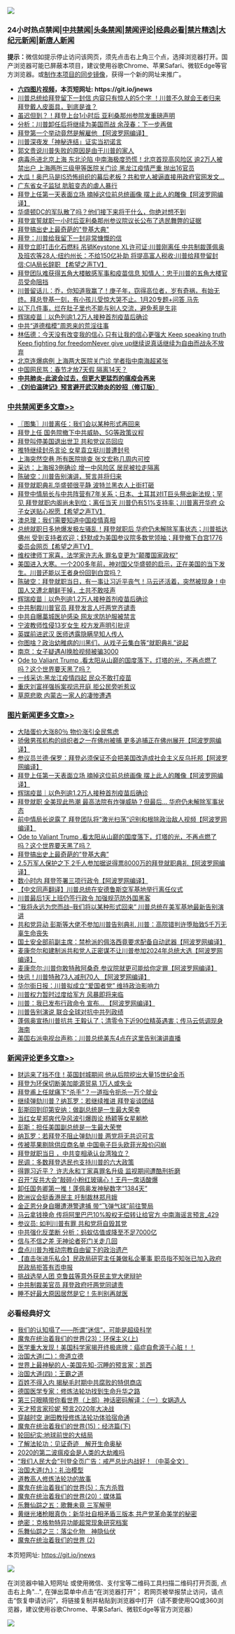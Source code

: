 ![](https://raw.githubusercontent.com/fqnews/bnews/master/64photo/fqnews-qr.jpg)

<div id="tt">
<h3>24小时热点禁闻|<a href="#%E4%B8%AD%E5%85%B1%E7%A6%81%E9%97%BB%E6%9B%B4%E5%A4%9A%E6%96%87%E7%AB%A0">中共禁闻</a>|<a href="#%E5%9B%BE%E7%89%87%E6%96%B0%E9%97%BB%E6%9B%B4%E5%A4%9A%E6%96%87%E7%AB%A0">头条禁闻</a>|<a href="#%E6%96%B0%E9%97%BB%E8%AF%84%E8%AE%BA%E6%9B%B4%E5%A4%9A%E6%96%87%E7%AB%A0">禁闻评论|<a href="#%E5%BF%85%E7%9C%8B%E7%BB%8F%E5%85%B8%E5%A5%BD%E6%96%87">经典必看|<a href="/video.md#%E7%A6%81%E7%89%87%E7%B2%BE%E9%80%89">禁片精选</a>|<a href="https://github.com/fqnews/djy/blob/master/gb/nf1351518.md#1">大纪元新闻</a>|<a href="https://github.com/fqnews/ntdtv/blob/master/gb/prog204.md#1">新唐人新闻</a></h3>
<div><b>提示：</b>微信如提示停止访问该网页，须先点击右上角三个点，选择浏览器打开。国产浏览器可能已屏蔽本项目，建议使用谷歌Chrome、苹果Safari、微软Edge等官方浏览器。或<a href="https://github.com/fqnews/bnews/blob/master/%E5%88%B6%E4%BD%9Cgit%E7%A6%81%E9%97%BB%E9%95%9C%E5%83%8F.md">制作本项目的同步镜像</a>，获得一个新的网址来推广。</div>
<ul>
<li><b><a href="http://d1.bdrive.tk/64.mp4" target="_blank">六四图片视频</a>，本页短网址: https://git.io/jnews</b></li>
<li><a href="/bannedvideo/20210121/1471913.md">川普总统给拜登留下一封信 内容只有惊人的5个字 ！川普不久就会王者归来    拜登戴人皮面具，到底是谁？</a></li>
<li><a href="/comments/20210121/1471975.md">虽迟但到？！拜登上台1小时后 亚利桑那州参院发重磅声明</a></li>
<li><a href="/headline/20210121/1472073.md">分析：川普卸任后将继续为美国而战 余茂春：下一步再做</a></li>
<li><a href="/cnnews/20210121/1471996.md">拜登第一个举动竟然是解雇他 【阿波罗网编译】</a></li>
<li><a href="/cnnews/20210121/1472123.md">川普深夜发「神秘连结」证实当初诺言</a></li>
<li><a href="/bannedvideo/20210121/1472106.md">郭文贵说川普失败的原因是由于川普的家人</a></li>
<li><a href="/comments/20210121/1472076.md">病毒杀进北京上海 东北沦陷 中南海极度恐慌！北京首现高风险区 逾2万人被禁出户 上海两所三级甲等医院关门诊 黑龙江疫情严重 抛出16官员</a></li>
<li><a href="/comments/20210121/1471808.md">大瓜！奥巴马是IS恐怖组织的幕后老板？共和党人被逼直接用政府官网发文…</a></li>
<li><a href="/cbnews/20210121/1472143.md">广东省女子监狱 肮脏变态的虐人暴行</a></li>
<li><a href="/topimagenews/20210121/1472293.md">拜登上任第一天表面立场 摘掉这位前总统画像 摆上此人的雕像【阿波罗网编译】</a></li>
<li><a href="/bannedvideo/20210121/1472121.md">华盛顿DC的军队散了吗？他们接下来将干什么，你绝对想不到</a></li>
<li><a href="/bannedvideo/20210121/1472166.md">拜登宣誓就职一小时后亚利桑那州参议院议长公布了选民舞弊的证据</a></li>
<li><a href="/topimagenews/20210121/1472064.md">拜登搞出史上最奇葩的"登基大典"</a></li>
<li><a href="/comments/20210121/1471907.md">拜登：川普给我留下一封非常慷慨的信</a></li>
<li><a href="/cbnews/20210121/1471875.md">拜登立即打击化石燃料 吊销Keystone XL许可证;川普刚离任 中共制裁蓬佩奥及班农等28人;纽约州长：不给150亿补助  将提高富人税收;川普给拜登留封信;CIA局长辞职 【希望之声TV】</a></li>
<li><a href="/bannedvideo/20210121/1471899.md">拜登团队难获得五角大楼敏感军事和疫苗信息  知情人：忠于川普的五角大楼官员受命阻挡</a></li>
<li><a href="/bannedvideo/20210121/1471928.md">川普留话儿：乔，你知道我赢了！庚子年，窃得高位者，岁有奇祸，有始无终。拜总登基一刻，有小孩儿受惊大哭不止。1月20专题+问答  马先</a></li>
<li><a href="/lifebaike/20210121/1472132.md">以下几件事，烂在肚子里也不能与别人交流，避免惹是生非</a></li>
<li><a href="/comments/20210121/1472239.md">辉瑞疫苗｜以色列逾1.2万人接种首剂疫苗后确诊</a></li>
<li><a href="/headline/20210121/1471893.md">中共“道德楷模”周恩来的荒淫往事</a></li>
<li><a href="/bannedvideo/20210121/1472075.md">林伍德：今天没有改变我的信心 只有让我的信心更强大 Keep speaking truth Keep fighting for freedomNever give up继续说真话继续为自由而战永不放弃</a></li>
<li><a href="/cbnews/20210121/1472150.md">北京连爆病例 上海两大医院关门诊 学者指中南海超紧张</a></li>
<li><a href="/cnnews/20210121/1472135.md">中国网民骂：春节才放7天假 隔离14天？</a></li>
<li><b><a href="/comments/20200211/1275071.md" target="_blank">中共肺炎-此波会过去，但更大更猛烈的瘟疫会再来</a></b></li>
<li><b><a href="/comments/20200207/1272816.md" target="_blank">《刘伯温碑记》预言避开武汉肺炎的妙招（修订版）</a></b></li>
</ul>
</div>

<div class="catlist">
<h3><a href="/cbnews/" target="_blank">中共禁闻</a><span><a href="/cbnews/" target="_blank" rel="nofollow">更多文章>></a></span></h3>
<ul>
<li><a href="/cbnews/20210122/1472459.md" target="_blank">〖图集〗川普离任：我们会以某种形式再回来</a></li>
<li><a href="/cbnews/20210122/1472452.md" target="_blank">拜登上任 国务院撤下中共威胁、5G等政策议程</a></li>
<li><a href="/cbnews/20210122/1472451.md" target="_blank">拜登叫停美国退出世卫 共和党议员回应</a></li>
<li><a href="/cbnews/20210122/1472443.md" target="_blank">推特继续封杀言论 女星袁立挺川普遭封号</a></li>
<li><a href="/cbnews/20210122/1472442.md" target="_blank">上海突然空巷 所有医院排查 张文宏称几周内可控</a></li>
<li><a href="/cbnews/20210122/1472441.md" target="_blank">采访：上海报3例确诊 增一中风险区 居民被拉走隔离</a></li>
<li><a href="/cbnews/20210122/1472390.md" target="_blank">陈破空：川普告别演讲，誓言并将归来</a></li>
<li><a href="/cbnews/20210122/1472379.md" target="_blank">拜登就职典礼华盛顿很平静 波特兰黑衣人上街打砸</a></li>
<li><a href="/cbnews/20210122/1472373.md" target="_blank">拜登中情局长与中共阵营有7年关系；日本、土耳其对IT巨头祭出新法规；罕见 拜登就职内阁尚未到位；离任当天 川普仍有51%支持率；川普离开华府  众子女送贴心祝愿【希望之声TV】</a></li>
<li><a href="/cbnews/20210121/1472325.md" target="_blank">澳总理：我们需要知道中国疫情真相</a></li>
<li><a href="/cbnews/20210121/1472280.md" target="_blank">总统就职日多地爆发极左骚乱！拜登就职后 华府仍未解除军事状态；川普抵达佛州 受到支持者欢迎；舒默成为美国参议院多数党领袖；拜登撤下白宫1776委员会网页【希望之声TV】</a></li>
<li><a href="/cbnews/20210121/1472266.md" target="_blank">维权律师丁家喜，法学家许志永 罪名变更为“颠覆国家政权”</a></li>
<li><a href="/cbnews/20210121/1472247.md" target="_blank">美国进入大寒。一个200多年前，神对国父华盛顿的启示，正在美国的当下发生。川普还能以王者身份回到白宫吗？</a></li>
<li><a href="/cbnews/20210121/1472245.md" target="_blank">陈破空：拜登就职当日，有一事让习近平丧气！马云还活着，突然被现身！中国人又遭北朝鲜干掉，土共不敢吱声</a></li>
<li><a href="/comments/20210121/1472239.md" target="_blank">辉瑞疫苗｜以色列逾1.2万人接种首剂疫苗后确诊</a></li>
<li><a href="/cbnews/20210121/1472228.md" target="_blank">中共制裁川普官员 拜登发言人吁两党齐谴责</a></li>
<li><a href="/cbnews/20210121/1472227.md" target="_blank">中共自曝藁城医护感染 网友求防护服被禁言</a></li>
<li><a href="/cbnews/20210121/1472226.md" target="_blank">宁波教师性侵13岁女生 校方发声明引批评</a></li>
<li><a href="/cbnews/20210121/1472225.md" target="_blank">英媒前进武汉 医师透露隐瞒早知人传人</a></li>
<li><a href="/comments/20210121/1472110.md" target="_blank">你图啥？政治幼稚病的川黑们，从戏子云集白等“就职典礼”说起</a></li>
<li><a href="/cbnews/20210121/1472209.md" target="_blank">南京：女子疑遇AI换脸视频被骗3000</a></li>
<li><a href="/comments/20210121/1470296.md" target="_blank">Ode  to  Valiant Trump  .看太阳从山巅的国度落下，灯塔的光，不再点燃了吗？这个世界要天黑了吗？</a></li>
<li><a href="/cbnews/20210121/1472171.md" target="_blank">一线采访:黑龙江疫情四起 民众不敢打疫苗</a></li>
<li><a href="/cbnews/20210121/1472165.md" target="_blank">重庆刘富祥强拆案视讯开庭 拒公民旁听惹议</a></li>
<li><a href="/cbnews/20210121/1472151.md" target="_blank">草原悲歌 内蒙古一家人的凄惨遭遇</a></li>

</ul>
</div>
<div class="catlist">
<h3><a href="/topimagenews/" target="_blank">图片新闻</a><span><a href="/topimagenews/" target="_blank" rel="nofollow">更多文章>></a></span></h3>
<ul>
<li><a href="/topimagenews/20210122/1472465.md" target="_blank">大陆蛋价大涨80％ 物价涨引全民焦虑</a></li>
<li><a href="/topimagenews/20210122/1472463.md" target="_blank">骄傲男孩机构的组织者之一在佛州被捕 更多追捕正在佛州展开【阿波罗网编译】</a></li>
<li><a href="/topimagenews/20210121/1472319.md" target="_blank">参议员兰德·保罗：拜登必须保证不会把美国改造成社会主义反乌托邦【阿波罗网编译】</a></li>
<li><a href="/topimagenews/20210121/1472293.md" target="_blank">拜登上任第一天表面立场 摘掉这位前总统画像 摆上此人的雕像【阿波罗网编译】</a></li>
<li><a href="/comments/20210121/1472239.md" target="_blank">辉瑞疫苗｜以色列逾1.2万人接种首剂疫苗后确诊</a></li>
<li><a href="/topimagenews/20210121/1472224.md" target="_blank">拜登就职 全美现此热潮 最高法院有炸弹威胁？但最后&#8230; 华府仍未解除军事状态</a></li>
<li><a href="/topimagenews/20210121/1472222.md" target="_blank">前中情局长说露了 拜登团队将“激光扫荡”识别和根除政治敌人视频【阿波罗网编译】</a></li>
<li><a href="/comments/20210121/1470296.md" target="_blank">Ode  to  Valiant Trump  .看太阳从山巅的国度落下，灯塔的光，不再点燃了吗？这个世界要天黑了吗？</a></li>
<li><a href="/topimagenews/20210121/1472064.md" target="_blank">拜登搞出史上最奇葩的&#8221;登基大典&#8221;</a></li>
<li><a href="/topimagenews/20210121/1472040.md" target="_blank">2.5万军人保护之下 2千人参加据说得票8000万的拜登就职典礼【阿波罗网编译】</a></li>
<li><a href="/topimagenews/20210121/1471965.md" target="_blank">数小时内 拜登签署三项行政令【阿波罗网编译】</a></li>
<li><a href="/comments/20210121/1471802.md" target="_blank">【中文同声翻译】川普总统在安德鲁斯空军基地举行离任仪式</a></li>
<li><a href="/topimagenews/20210121/1471783.md" target="_blank">川普最后1天上班仍签行政令 加强规范防外国黑客</a></li>
<li><a href="/topimagenews/20210120/1471668.md" target="_blank">“我将永远为您而战–我们将以某种形式回来” 川普总统在美军基地最新告别演讲</a></li>
<li><a href="/topimagenews/20210120/1471548.md" target="_blank">共和党异动 彭斯等大佬不参加川普告别典礼 川普：高院错判许堕胎致5千万无辜生命丧失</a></li>
<li><a href="/topimagenews/20210120/1471518.md" target="_blank">国土安全部前副主席：禁枪派的佩洛西竟要求配备自动武器【阿波罗网编译】</a></li>
<li><a href="/topimagenews/20210120/1471454.md" target="_blank">麦康奈尔和建制派共和党人正密谋不让川普参加2024年总统大选【阿波罗网编译】</a></li>
<li><a href="/topimagenews/20210120/1471452.md" target="_blank">麦康奈尔:川普你敢特赦阿桑奇 参议院就更可能给你定罪【阿波罗网编译】</a></li>
<li><a href="/topimagenews/20210120/1471409.md" target="_blank">快讯！川普特赦73人减刑70人 【阿波罗网编译】</a></li>
<li><a href="/topimagenews/20210120/1471352.md" target="_blank">华尔街日报：川普拟成立“爱国者党” 维持政治影响力</a></li>
<li><a href="/comments/20210120/1471289.md" target="_blank">川普权力暂时过度给军方  风暴即将来临</a></li>
<li><a href="/topimagenews/20210120/1471271.md" target="_blank">川普：我已发布行政命令 宣布… 【阿波罗网编译】</a></li>
<li><a href="/topimagenews/20210120/1471253.md" target="_blank">川普告别演说 联合全球对抗中共列政绩</a></li>
<li><a href="/topimagenews/20210120/1471252.md" target="_blank">蓬佩奥宣扬川普抗共 王毅认了；清零令下近90位精英遇害；传马云低调现身海南</a></li>
<li><a href="/topimagenews/20210120/1471090.md" target="_blank">美国右派电视台声称：川普总统美东4点在这里告别演讲直播</a></li>

</ul>
</div>
<div class="catlist">
<h3><a href="/comments/" target="_blank">新闻评论</a><span><a href="/comments/" target="_blank" rel="nofollow">更多文章>></a></span></h3>
<ul>
<li><a href="/comments/20210122/1472467.md" target="_blank">财运来了挡不住！英国封城期间 他从后院挖出大量15世纪金币</a></li>
<li><a href="/comments/20210122/1472458.md" target="_blank">拜登为环保切断美加能源贸易 1万人或失业</a></li>
<li><a href="/comments/20210122/1472447.md" target="_blank">拜登甫上任就痛下“杀手”？一道指令扼杀一万个就业</a></li>
<li><a href="/comments/20210122/1472446.md" target="_blank">继续弹劾川普？纳瓦罗：若继续推进 拜登妄谈团结</a></li>
<li><a href="/comments/20210122/1472445.md" target="_blank">彭斯回到印第安纳：做副总统是一生最大荣幸</a></li>
<li><a href="/comments/20210122/1472444.md" target="_blank">当红女星郑爽代孕风波引爆舆论 杨颖等女星躺枪</a></li>
<li><a href="/comments/20210122/1472440.md" target="_blank">彭斯：担任美国副总统是一生最大荣誉</a></li>
<li><a href="/comments/20210122/1472439.md" target="_blank">纳瓦罗：若拜登不阻止弹劾川普 两党将无共识可言</a></li>
<li><a href="/comments/20210122/1472438.md" target="_blank">传被苹果剔除供应商名单 中国电子巨头欧菲光股价闪崩</a></li>
<li><a href="/comments/20210122/1472437.md" target="_blank">拜登就职当日 ，中共变相承认台湾独立？</a></li>
<li><a href="/comments/20210122/1472431.md" target="_blank">民调：多数拜登选民也支持川普的六大政策</a></li>
<li><a href="/comments/20210122/1472424.md" target="_blank">得罪习近平？ 许志永和丁家喜罪名升级 监视期间遭酷刑折磨</a></li>
<li><a href="/comments/20210122/1472423.md" target="_blank">召开“反共大会”敲碎小粉红玻璃心！王丹一席话酸爆</a></li>
<li><a href="/comments/20210122/1472422.md" target="_blank">卸任国务卿第一推！蓬佩奥发神秘数字“1384天”</a></li>
<li><a href="/comments/20210122/1472421.md" target="_blank">欧洲议会挺香港民主 吁制裁林郑月娥</a></li>
<li><a href="/comments/20210122/1472420.md" target="_blank">金正恩分身自曝遭港警逮捕 带“飞弹气球”前往警局</a></li>
<li><a href="/comments/20210122/1472418.md" target="_blank">马云拿钱换命 传将阿里巴巴10%股权无偿转让给官方 中南海谣言预言_429</a></li>
<li><a href="/comments/20210122/1472410.md" target="_blank">参议员: 如判川普有罪 共和党将自毁其党</a></li>
<li><a href="/comments/20210122/1472396.md" target="_blank">中共强化反垄断 分析：蚂蚁估值或降至不足7000亿</a></li>
<li><a href="/comments/20210122/1472387.md" target="_blank">信与不信之差 无神论者死门关走几回</a></li>
<li><a href="/comments/20210122/1472378.md" target="_blank">盘点川普为推动宗教自由留下的政治遗产</a></li>
<li><a href="/comments/20210122/1472370.md" target="_blank">【直击张进乐私企】民政局研究主任兼做私企董事 职员指不知张已加入政府 民政局拒答有否申报</a></li>
<li><a href="/comments/20210122/1472363.md" target="_blank">挑战选举人团 克鲁兹等意外获民主党大佬辩护</a></li>
<li><a href="/comments/20210122/1472359.md" target="_blank">中共制裁美官员 拜登政府吁两党同谴责</a></li>
<li><a href="/comments/20210122/1472358.md" target="_blank">睡不好最大原因居然是它！先判别再就医</a></li>

</ul>
</div>

<div class="catlist">
<h3>必看经典好文</h3>
<ul>
<li><a href="/sohnews/20161029/607205.md" target="_blank">我们的认知塌了——所谓“迷信”，可能是超级科学</a></li>
<li><a href="/ssgc/20180904/993719.md" target="_blank">魔鬼在统治着我们的世界(23)：环保主义(上)</a></li>
<li><a href="/comments/20201115/1431139.md" target="_blank">医学重大发现！美国科学家揭开终极底牌：癌症自愈源于心脏！！</a></li>
<li><a href="/cbnews/20180308/911611.md" target="_blank">治国大道(二)：帝道立德</a></li>
<li><a href="/comments/20200605/783244.md" target="_blank">世界上最神秘的人-美国先知-沉睡的预言家：凯西</a></li>
<li><a href="/cbnews/20180310/912637.md" target="_blank">治国大道(四)：王霸之道</a></li>
<li><a href="/lifebaike/20200711/1358994.md" target="_blank">百姓不得入内 揭秘毛时期中共腐败的特供商店</a></li>
<li><a href="/comments/20200607/783186.md" target="_blank">德国医学专家：修炼法轮功找到生命升华之路</a></li>
<li><a href="/comments/20200426/1319648.md" target="_blank">第三只眼睛带你看世界（上部）神话密码解译：（一）女娲造人</a></li>
<li><a href="/topimagenews/20200513/1327828.md" target="_blank">天才预言家珍妮 预言2020年大决战</a></li>
<li><a href="/comments/20200511/1322384.md" target="_blank">穿越时空 谢田教授修炼法轮功体验宿命通</a></li>
<li><a href="/topimagenews/20180610/955499.md" target="_blank">魔鬼在统治着我们的世界(15)：经济篇(下)</a></li>
<li><a href="/comments/20200920/582873.md" target="_blank">轮回纪实:地球前世的大结局</a></li>
<li><a href="/comments/20200307/1289968.md" target="_blank">了解法轮功：见证奇迹　解开生命奥秘</a></li>
<li><a href="/comments/20200712/1359432.md" target="_blank">2020的第二波瘟疫会是人类的大劫难吗</a></li>
<li><a href="/comments/20201213/1446945.md" target="_blank">&#8220;我们人民大会&#8221;刊登全页广告：戒严总比内战好！（中英全文）</a></li>
<li><a href="/cbnews/20180315/914943.md" target="_blank">治国大道(九)：礼治模型</a></li>
<li><a href="/comments/20200805/1375080.md" target="_blank">道教高人修炼法轮功的故事</a></li>
<li><a href="/topimagenews/20180524/946967.md" target="_blank">魔鬼在统治着我们的世界(5)：东方杀戮</a></li>
<li><a href="/comments/20180725/976787.md" target="_blank">魔鬼在统治着我们的世界(20)：媒体篇</a></li>
<li><a href="/tculture/20170715/791820.md" target="_blank">乐舞仙踪之五：歌舞未竟 三军解甲</a></li>
<li><a href="/lifebaike/20180921/1001174.md" target="_blank">黄继光堵枪眼真伪：新华社自相矛盾三版本 共产党革命美学的秘密</a></li>
<li><a href="/comments/20200705/783265.md" target="_blank">绝密：克格勃特异功能超常现象研究档案</a></li>
<li><a href="/tculture/20190101/1056889.md" target="_blank">乐舞仙踪之三：落尘化物　神隐仙伏</a></li>
<li><a href="/topimagenews/20180520/944940.md" target="_blank">魔鬼在统治着我们的世界 (2)</a></li>

</ul>
</div>

本页短网址: https://git.io/jnews

![](https://raw.githubusercontent.com/fqnews/bnews/master/64photo/fqnews-qr.jpg)

在浏览器中输入短网址 或使用微信、支付宝等二维码工具扫描二维码打开页面, 点击右上角"...", 在弹出菜单中点击“在浏览器打开”； 若网页被举报禁止访问，请点击“恢复申请访问”，将链接复制并粘贴到浏览器中打开（请不要使用QQ或360浏览器，建议使用谷歌Chrome、苹果Safari、微软Edge等官方浏览器）

![](https://raw.githubusercontent.com/fqnews/bnews/master/64photo/wx.jpg)